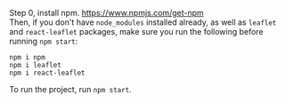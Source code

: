Step 0, install npm. https://www.npmjs.com/get-npm \
Then, if you don't have ```node_modules``` installed already, as well as ```leaflet``` and ```react-leaflet``` packages, make sure you run the following before running ```npm start```:
```
npm i npm
npm i leaflet
npm i react-leaflet
```
To run the project, run ```npm start```.
